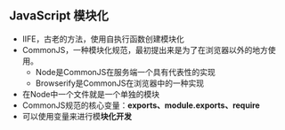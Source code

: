 ## JavaScript 模块化

- IIFE，古老的方法，使用自执行函数创建模块化
- CommonJS，一种模块化规范，最初提出来是为了在浏览器以外的地方使用。
  - Node是CommonJS在服务端一个具有代表性的实现
  - Browserify是CommonJS在浏览器中的一种实现
- 在Node中一个文件就是一个单独的模块
- CommonJS规范的核心变量：**exports、module.exports、require**
- 可以使用变量来进行模**块化开发**

